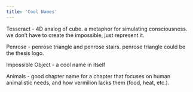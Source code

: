 ```yaml
---
title: 'Cool Names'
---
```


Tesseract - 4D analog of cube. a metaphor for simulating consciousness. we don’t have to create the impossible, just represent it.

Penrose - penrose triangle and penrose stairs. penrose triangle could be the thesis logo.

Impossible Object - a cool name in itself

Animals - good chapter name for a chapter that focuses on human animalistic needs, and how vermilion lacks them (food, heat, etc.).